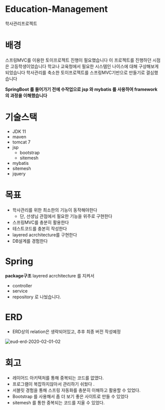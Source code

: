 # Education-Management 
학사관리프로젝트
# 배경
스프링MVC를 이용한 토이프로젝트 진행이 필요했습니다
이 프로젝트를 진행하던 시점은 고등학생이었습니다
학교나 교육청에서 필요한 시스템인 나이스에 대해 구상해보게 되었습니다
학사관리를 축소한 토이프로젝트를 스프링MVC기반으로 만들기로 결심했습니다

**SpringBoot 를 들어가기 전에 수작업으로 jsp 와 mybatis 를 사용하여 framework 의 과정을 이해했습니다**

# 기술스택
  - JDK 11
  - maven
  - tomcat 7
  - jsp
    - bootstrap
    - sitemesh
  - mybatis
  - sitemesh
  - jquery
# 목표  
- 학사관리를 위한 최소한의 기능이 동작해야한다
  - 단, 선생님 관점에서 필요한 기능을 위주로 구현한다
- 스프링MVC를 충분히 활용한다
- 테스트코드를 충본히 작성한다
- layered acrchitecture를 구현한다
- DB설계를 경험한다

# Spring
**package구조**
layered acrchitecture 를 지켜서
- controller
- service
- repository
로 나눴습니다.

# ERD
- ERD상의 relation은 생략되어있고, 추후 최종 버전 작성예정

![eud-erd-2020-02-01-02](https://user-images.githubusercontent.com/45488643/73585625-5bb55a00-44e6-11ea-89b3-b7b4001455a3.png)

# 회고
- 레이어드 아키텍처를 통해 중복되는 코드를 없앴다.
- 프로그램이 복잡하지않아서 관리하기 쉬웠다 .
- 서블릿 경험을 통해 스프링 자동화를 충분히 이해하고 활용할 수 있었다.
- Bootstrap 를 사용해서 좀 더 보기 좋은 사이트로 만들 수 있었다 
- sitemesh 를 통한 중복되는 코드를 지울 수 있었다.
